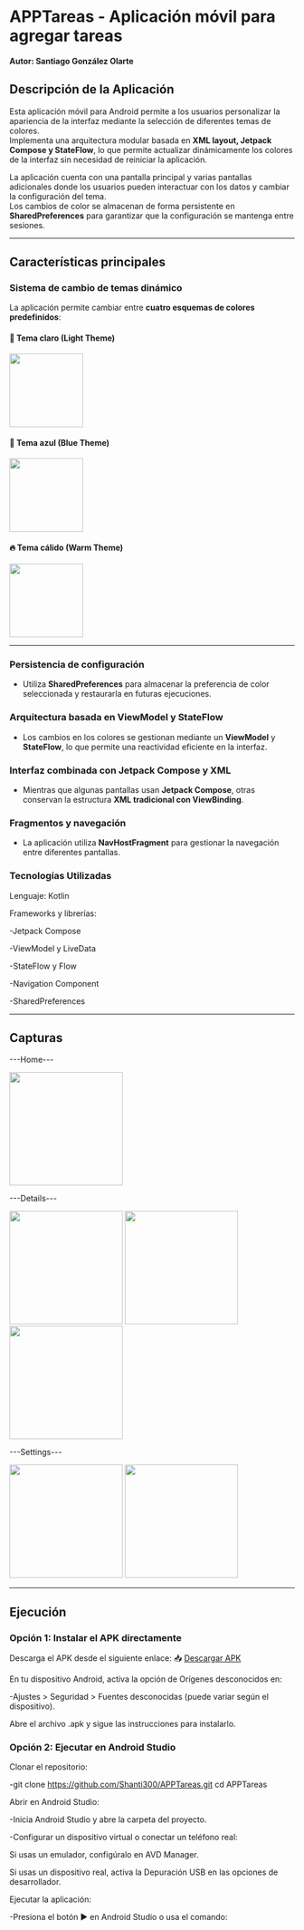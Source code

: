 # APPTareas - Aplicación móvil para agregar tareas  
**Autor: Santiago González Olarte**  

## Descripción de la Aplicación  
Esta aplicación móvil para Android permite a los usuarios personalizar la apariencia de la interfaz mediante la selección de diferentes temas de colores.  
Implementa una arquitectura modular basada en **XML layout, Jetpack Compose y StateFlow**, lo que permite actualizar dinámicamente los colores de la interfaz sin necesidad de reiniciar la aplicación.  

La aplicación cuenta con una pantalla principal y varias pantallas adicionales donde los usuarios pueden interactuar con los datos y cambiar la configuración del tema.  
Los cambios de color se almacenan de forma persistente en **SharedPreferences** para garantizar que la configuración se mantenga entre sesiones.  

---

## Características principales  

### Sistema de cambio de temas dinámico  
La aplicación permite cambiar entre **cuatro esquemas de colores predefinidos**:  

#### 🔆 Tema claro (Light Theme)  
<img src="https://github.com/user-attachments/assets/4363e0ad-b363-4939-997b-605771b0a785" width="130">

#### 🔵 Tema azul (Blue Theme)  
<img src="https://github.com/user-attachments/assets/ebe6c497-8d61-437f-9ad9-5164148e0787" width="130">

#### 🔥 Tema cálido (Warm Theme)  
<img src="https://github.com/user-attachments/assets/3102b38c-c536-4e2b-b264-ca9f2ecf1939" width="130">

---

### Persistencia de configuración  
- Utiliza **SharedPreferences** para almacenar la preferencia de color seleccionada y restaurarla en futuras ejecuciones.  

### Arquitectura basada en ViewModel y StateFlow  
- Los cambios en los colores se gestionan mediante un **ViewModel** y **StateFlow**, lo que permite una reactividad eficiente en la interfaz.  

### Interfaz combinada con Jetpack Compose y XML  
- Mientras que algunas pantallas usan **Jetpack Compose**, otras conservan la estructura **XML tradicional con ViewBinding**.  

### Fragmentos y navegación  
- La aplicación utiliza **NavHostFragment** para gestionar la navegación entre diferentes pantallas.  

### Tecnologías Utilizadas
Lenguaje: Kotlin

Frameworks y librerías:

-Jetpack Compose

-ViewModel y LiveData

-StateFlow y Flow

-Navigation Component

-SharedPreferences

---

## Capturas

---Home---

<img src="https://github.com/user-attachments/assets/3102b38c-c536-4e2b-b264-ca9f2ecf1939" width="200">

---Details---

<img src="https://github.com/user-attachments/assets/19394217-5e34-4886-b83c-512d48a2f486" width="200">
<img src="https://github.com/user-attachments/assets/93e938c8-56a6-4abb-a6d9-873918ca88c1" width="200">
<img src="https://github.com/user-attachments/assets/7b3354db-4e33-49db-b34b-a5b96eb2c767" width="200">

---Settings---

<img src="https://github.com/user-attachments/assets/f7ec277e-24a7-4ea1-a851-65b1c8563269" width="200">
<img src="https://github.com/user-attachments/assets/ab771cd2-2a94-4caf-a52c-b65b48737835" width="200">

---

## Ejecución
### Opción 1: Instalar el APK directamente

Descarga el APK desde el siguiente enlace:
📥 [Descargar APK](https://github.com/Shanti300/APPTareas/raw/main/app-debug.apk)

En tu dispositivo Android, activa la opción de Orígenes desconocidos en:

-Ajustes > Seguridad > Fuentes desconocidas (puede variar según el dispositivo).

Abre el archivo .apk y sigue las instrucciones para instalarlo.

### Opción 2: Ejecutar en Android Studio

Clonar el repositorio:

-git clone https://github.com/Shanti300/APPTareas.git
cd APPTareas

Abrir en Android Studio:

-Inicia Android Studio y abre la carpeta del proyecto.

-Configurar un dispositivo virtual o conectar un teléfono real:

Si usas un emulador, configúralo en AVD Manager.

Si usas un dispositivo real, activa la Depuración USB en las opciones de desarrollador.

Ejecutar la aplicación:

-Presiona el botón ▶️ en Android Studio o usa el comando:

